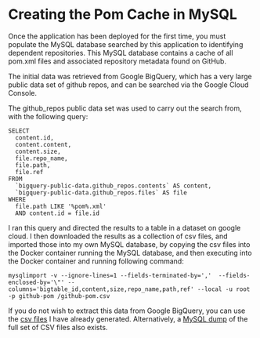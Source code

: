 # Creating the Pom Cache in MySQL

Once the application has been deployed for the first time, you must populate the MySQL database searched by this application to identifying dependent repositories. This MySQL database contains a cache of all pom.xml files and associated repository metadata found on GitHub.

The initial data was retrieved from Google BigQuery, which has a very large public data set of github repos, and can be searched via the Google Cloud Console.

The github_repos public data set was used to carry out the search from, with the following query:

````
SELECT
  content.id,
  content.content,
  content.size,
  file.repo_name,
  file.path,
  file.ref
FROM
  `bigquery-public-data.github_repos.contents` AS content,
  `bigquery-public-data.github_repos.files` AS file
WHERE
  file.path LIKE '%pom%.xml'
  AND content.id = file.id
````


I ran this query and directed the results to a table in a dataset on google cloud. I then downloaded
the results as a collection of csv files, and imported those into my own MySQL database, by copying the csv files into the Docker container running the MySQL database, and then executing into the Docker container and running following command:

`mysqlimport -v --ignore-lines=1 --fields-terminated-by=','  --fields-enclosed-by='\"' --columns='bigtable_id,content,size,repo_name,path,ref' --local -u root -p github-pom /github-pom.csv`

If you do not wish to extract this data from Google BigQuery, you can use the [csv files](https://www.dropbox.com/sh/dx9f1n33v8mc00g/AAC2Pd6HvNot1W2LtsRq8G7ua?dl=0) I have already generated. Alternatively, a [MySQL dump](https://www.dropbox.com/s/0me2z5u00quuyk0/mysql-dump.sql?dl=0) of the full set of CSV files also exists.
